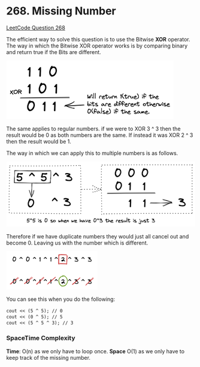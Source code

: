# 268. Missing Number

[LeetCode Question 268](https://leetcode.com/problems/missing-number/)

The efficient way to solve this question is to use the Bitwise **XOR** operator. The way in which the Bitwise XOR operator works is by comparing binary and return true if the Bits are different.

![xor using bit](./assets/xor_bits.png)

The same applies to regular numbers. if we were to XOR 3 ^ 3 then the result would be 0 as both numbers are the same. If instead it was XOR 2 ^ 3 then the result would be 1.

The way in which we can apply this to multiple numbers is as follows.

![xor using numbers](./assets/xor_numbers.png)

Therefore if we have duplicate numbers they would just all cancel out and become 0. Leaving us with the number which is different.

![xor solution](./assets/solution.png)

You can see this when you do the following:
```
cout << (5 ^ 5); // 0
cout << (0 ^ 5); // 5
cout << (5 ^ 5 ^ 3); // 3
```

### SpaceTime Complexity
**Time**: O(n) as we only have to loop once.
**Space** O(1) as we only have to keep track of the missing number.